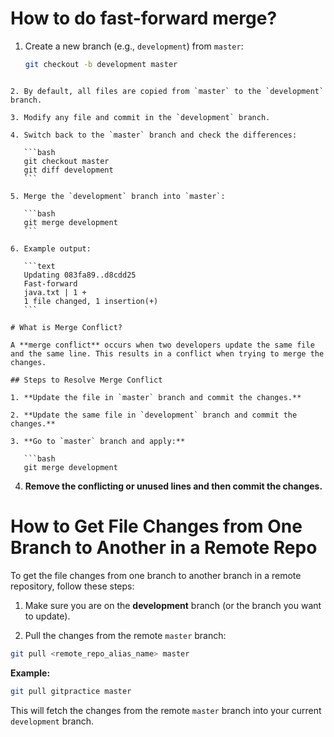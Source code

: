 
# How to do fast-forward merge?

1. Create a new branch (e.g., `development`) from `master`:
   ```bash
   git checkout -b development master
````

2. By default, all files are copied from `master` to the `development` branch.

3. Modify any file and commit in the `development` branch.

4. Switch back to the `master` branch and check the differences:

   ```bash
   git checkout master
   git diff development
   ```

5. Merge the `development` branch into `master`:

   ```bash
   git merge development
   ```

6. Example output:

   ```text
   Updating 083fa89..d8cdd25
   Fast-forward
   java.txt | 1 +
   1 file changed, 1 insertion(+)
   ```

# What is Merge Conflict?

A **merge conflict** occurs when two developers update the same file and the same line. This results in a conflict when trying to merge the changes.

## Steps to Resolve Merge Conflict

1. **Update the file in `master` branch and commit the changes.**

2. **Update the same file in `development` branch and commit the changes.**

3. **Go to `master` branch and apply:**

   ```bash
   git merge development
````

4. **Remove the conflicting or unused lines and then commit the changes.**



# How to Get File Changes from One Branch to Another in a Remote Repo

To get the file changes from one branch to another branch in a remote repository, follow these steps:

1. Make sure you are on the **development** branch (or the branch you want to update).

2. Pull the changes from the remote `master` branch:

```bash
git pull <remote_repo_alias_name> master
````

**Example:**

```bash
git pull gitpractice master
```

This will fetch the changes from the remote `master` branch into your current `development` branch.
